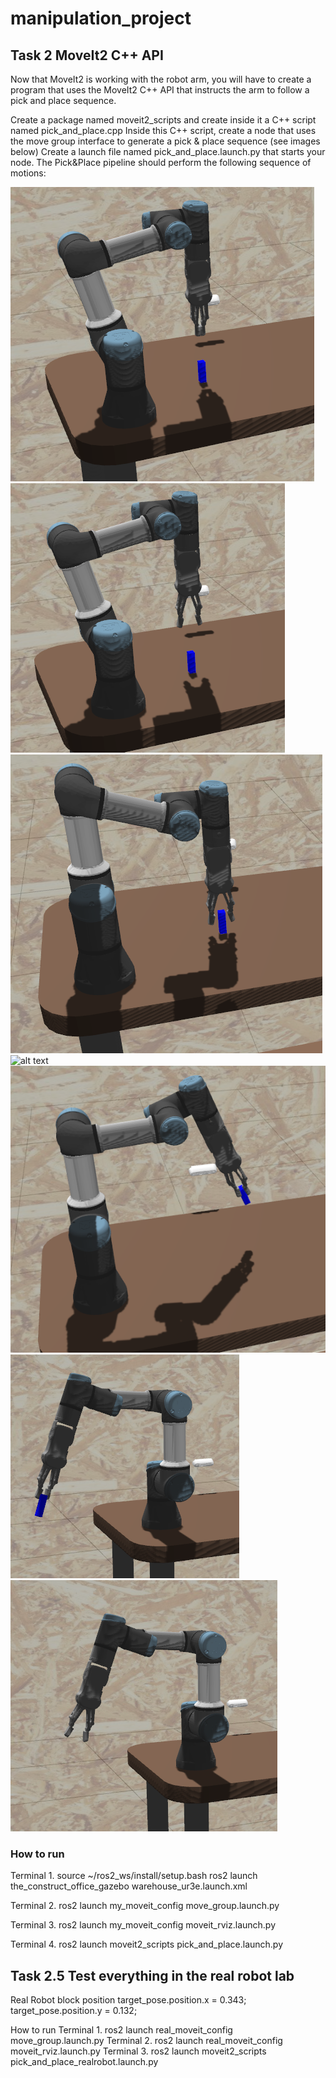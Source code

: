 # manipulation_project

## Task 2   MoveIt2 C++ API 
Now that MoveIt2 is working with the robot arm, you will have to create a program that uses the MoveIt2 C++ API that instructs the arm to follow a pick and place sequence.

Create a package named moveit2_scripts and create inside it a C++ script named pick_and_place.cpp
Inside this C++ script, create a node that uses the move group interface to generate a pick & place sequence (see images below)
Create a launch file named pick_and_place.launch.py that starts your node.
The Pick&Place pipeline should perform the following sequence of motions:

![alt text](cp13_1_pregrasp_closed.png)
![alt text](cp13_2_pregrasp_open.png)
![alt text](cp13_3_grasp_open.png)
![alt text](cp13_4_grasp_close.png)
![alt text](cp13_5_pregrasp_closed_2.png)
![alt text](cp13_6_place_closed.png)
![alt text](cp13_7_place_open.png)


### How to run
Terminal 1.
source ~/ros2_ws/install/setup.bash
ros2 launch the_construct_office_gazebo warehouse_ur3e.launch.xml

Terminal 2.
ros2 launch my_moveit_config move_group.launch.py

Terminal 3.
ros2 launch my_moveit_config moveit_rviz.launch.py

Terminal 4.
ros2 launch moveit2_scripts pick_and_place.launch.py

## Task 2.5   Test everything in the real robot lab 

Real Robot block position
target_pose.position.x = 0.343;
target_pose.position.y = 0.132;

How to run
Terminal 1.
ros2 launch real_moveit_config move_group.launch.py
Terminal 2.
ros2 launch real_moveit_config moveit_rviz.launch.py
Terminal 3.
ros2 launch moveit2_scripts pick_and_place_realrobot.launch.py
